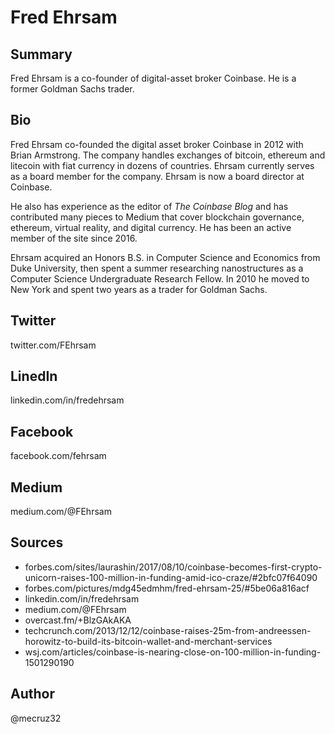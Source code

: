 # Fred Ehrsam

## Summary
Fred Ehrsam is a co-founder of digital-asset broker Coinbase. He is a former Goldman Sachs trader.

## Bio
Fred Ehrsam co-founded the digital asset broker Coinbase in 2012 with Brian Armstrong. The company handles exchanges of bitcoin, ethereum and litecoin with fiat currency in dozens of countries. Ehrsam currently serves as a board member for the company. Ehrsam is now a board director at Coinbase.

He also has experience as the editor of *The Coinbase Blog* and has contributed many pieces to Medium that cover blockchain governance, ethereum, virtual reality, and digital currency. He has been an active member of the site since 2016.

Ehrsam acquired an Honors B.S. in Computer Science and Economics from Duke University, then spent a summer researching nanostructures as a Computer Science Undergraduate Research Fellow. In 2010 he moved to New York and spent two years as a trader for Goldman Sachs.

## Twitter
twitter.com/FEhrsam

## LinedIn
linkedin.com/in/fredehrsam

## Facebook
facebook.com/fehrsam

## Medium
medium.com/@FEhrsam

## Sources
-	forbes.com/sites/laurashin/2017/08/10/coinbase-becomes-first-crypto-unicorn-raises-100-million-in-funding-amid-ico-craze/#2bfc07f64090
-	forbes.com/pictures/mdg45edmhm/fred-ehrsam-25/#5be06a816acf
-	linkedin.com/in/fredehrsam
-	medium.com/@FEhrsam
-	overcast.fm/+BlzGAkAKA
-	techcrunch.com/2013/12/12/coinbase-raises-25m-from-andreessen-horowitz-to-build-its-bitcoin-wallet-and-merchant-services
-	wsj.com/articles/coinbase-is-nearing-close-on-100-million-in-funding-1501290190

## Author
@mecruz32
